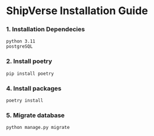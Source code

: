 # ShipVerse Installation Guide

### 1. Installation Dependecies

    python 3.11
    postgreSQL

### 2. Install poetry

    pip install poetry

### 4. Install packages

    poetry install

### 5. Migrate database

    python manage.py migrate